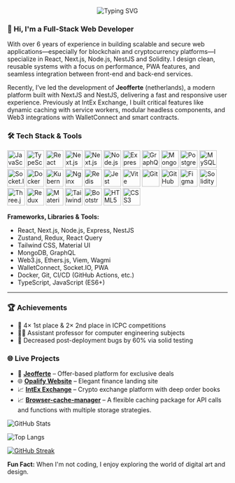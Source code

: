 <p align="center">
  <img src="https://readme-typing-svg.herokuapp.com?font=Fira+Code&pause=1000&color=FFFFFF&center=true&vCenter=true&width=435&lines=Full-stack+Web+Developer;Accessibility+Advocate;Open+Source+Contributor;" alt="Typing SVG" />
</p>

### 👋 Hi, I'm a Full-Stack Web Developer

With over 6 years of experience in building scalable and secure web applications—especially for blockchain and cryptocurrency platforms—I specialize in React, Next.js, Node.js, NestJS and Solidity. I design clean, reusable systems with a focus on performance, PWA features, and seamless integration between front-end and back-end services.

Recently, I’ve led the development of **Jeofferte** (netherlands), a modern platform built with NextJS and NestJS, delivering a fast and responsive user experience. Previously at IntEx Exchange, I built critical features like dynamic caching with service workers, modular headless components, and Web3 integrations with WalletConnect and smart contracts.

### 🛠️ Tech Stack & Tools

<p align="left">
  <img src="https://cdn.jsdelivr.net/gh/devicons/devicon/icons/javascript/javascript-original.svg" alt="JavaScript" width="40" height="40"/>
  <img src="https://cdn.jsdelivr.net/gh/devicons/devicon/icons/typescript/typescript-original.svg" alt="TypeScript" width="40" height="40"/>
  <img src="https://cdn.jsdelivr.net/gh/devicons/devicon/icons/react/react-original.svg" alt="React" width="40" height="40"/>
  <img src="https://cdn.jsdelivr.net/gh/devicons/devicon/icons/nextjs/nextjs-original-wordmark.svg" alt="Next.js" width="40" height="40"/>
 <img src="https://cdn.jsdelivr.net/gh/devicons/devicon/icons/nestjs/nestjs-original.svg" alt="Next.js" width="40" height="40" style="background:transparent"/>
  <img src="https://cdn.jsdelivr.net/gh/devicons/devicon/icons/nodejs/nodejs-original.svg" alt="Node.js" width="40" height="40"/>
  <img src="https://cdn.jsdelivr.net/gh/devicons/devicon/icons/express/express-original.svg" alt="Express.js" width="40" height="40"/>
  <img src="https://cdn.jsdelivr.net/gh/devicons/devicon/icons/graphql/graphql-plain.svg" alt="GraphQL" width="40" height="40"/>
  <img src="https://cdn.jsdelivr.net/gh/devicons/devicon/icons/mongodb/mongodb-original.svg" alt="MongoDB" width="40" height="40"/>
  <img src="https://cdn.jsdelivr.net/gh/devicons/devicon/icons/postgresql/postgresql-original.svg" alt="PostgreSQL" width="40" height="40"/>
  <img src="https://cdn.jsdelivr.net/gh/devicons/devicon/icons/mysql/mysql-original.svg" alt="MySQL" width="40" height="40"/>
  <img src="https://cdn.jsdelivr.net/gh/devicons/devicon/icons/socketio/socketio-original.svg" alt="Socket.IO" width="40" height="40"/>
  <img src="https://cdn.jsdelivr.net/gh/devicons/devicon/icons/docker/docker-original.svg" alt="Docker" width="40" height="40"/>
  <img src="https://cdn.jsdelivr.net/gh/devicons/devicon/icons/kubernetes/kubernetes-plain.svg" alt="Kubernetes" width="40" height="40"/>
  <img src="https://cdn.jsdelivr.net/gh/devicons/devicon/icons/nginx/nginx-original.svg" alt="Nginx" width="40" height="40"/>
  <img src="https://cdn.jsdelivr.net/gh/devicons/devicon/icons/redis/redis-original.svg" alt="Redis" width="40" height="40"/>
  <img src="https://cdn.jsdelivr.net/gh/devicons/devicon/icons/jest/jest-plain.svg" alt="Jest" width="40" height="40"/>
  <img src="https://cdn.jsdelivr.net/gh/devicons/devicon/icons/vite/vite-original.svg" alt="Vite" width="40" height="40"/>
  <img src="https://cdn.jsdelivr.net/gh/devicons/devicon/icons/git/git-original.svg" alt="Git" width="40" height="40"/>
  <img src="https://cdn.jsdelivr.net/gh/devicons/devicon/icons/github/github-original.svg" alt="GitHub" width="40" height="40"/>
  <img src="https://cdn.jsdelivr.net/gh/devicons/devicon/icons/figma/figma-original.svg" alt="Figma" width="40" height="40"/>
  <img src="https://cdn.jsdelivr.net/gh/devicons/devicon/icons/solidity/solidity-original.svg" alt="Solidity" width="40" height="40"/>

  <img src="https://cdn.jsdelivr.net/gh/devicons/devicon/icons/threejs/threejs-original.svg" alt="Three.js" width="40" height="40"/>
  <img src="https://cdn.jsdelivr.net/gh/devicons/devicon/icons/redux/redux-original.svg" alt="Redux" width="40" height="40"/>
  <img src="https://cdn.jsdelivr.net/gh/devicons/devicon/icons/materialui/materialui-original.svg" alt="Material UI" width="40" height="40"/>
  <img src="https://cdn.jsdelivr.net/gh/devicons/devicon/icons/tailwindcss/tailwindcss-original.svg" alt="Tailwind CSS" width="40" height="40"/>
  <img src="https://cdn.jsdelivr.net/gh/devicons/devicon/icons/bootstrap/bootstrap-original.svg" alt="Bootstrap" width="40" height="40"/>
  <img src="https://cdn.jsdelivr.net/gh/devicons/devicon/icons/html5/html5-original.svg" alt="HTML5" width="40" height="40"/>
  <img src="https://cdn.jsdelivr.net/gh/devicons/devicon/icons/css3/css3-original.svg" alt="CSS3" width="40" height="40"/>
</p>

**Frameworks, Libraries & Tools:**

- React, Next.js, Node.js, Express, NestJS
- Zustand, Redux, React Query
- Tailwind CSS, Material UI
- MongoDB, GraphQL
- Web3.js, Ethers.js, Viem, Wagmi
- WalletConnect, Socket.IO, PWA
- Docker, Git, CI/CD (GitHub Actions, etc.)
- TypeScript, JavaScript (ES6+)

---

### 🏆 Achievements

- 🥇 4× 1st place & 2× 2nd place in ICPC competitions
- 👨‍🏫 Assistant professor for computer engineering subjects
- 🔧 Decreased post-deployment bugs by 60% via solid testing

### 🌐 Live Projects

- 💎 [**Jeofferte**](https://jeofferte.nl/) – Offer-based platform for exclusive deals
- 🌐 [**Opalify Website**](https://opali-fi-website.vercel.app/) – Elegant finance landing site
- 📈 [**IntEx Exchange**](https://intex.finance/) – Crypto exchange platform with deep order books
- 📈 [**Browser-cache-manager**](https://browser-cache-manager.vercel.app/) – A flexible caching package for API calls and functions with multiple storage strategies.

![GitHub Stats](https://github-readme-stats.vercel.app/api?username=fadaeixlii&show_icons=true&theme=radical)

![Top Langs](https://github-readme-stats.vercel.app/api/top-langs/?username=fadaeixlii&layout=compact&theme=github_dark&hide_border=true)

[![GitHub Streak](https://streak-stats.demolab.com?user=fadaeixlii&theme=github-dark&hide_border=true)](https://git.io/streak-stats)

**Fun Fact:** When I'm not coding, I enjoy exploring the world of digital art and design.
